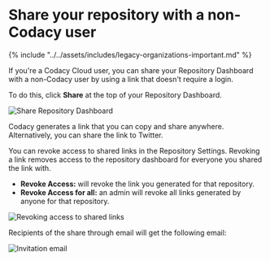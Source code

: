 # Share your repository with a non-Codacy user

{% include "../../assets/includes/legacy-organizations-important.md" %}

If you're a Codacy Cloud user, you can share your Repository Dashboard with a non-Codacy user by using a link that doesn't require a login.

To do this, click **Share** at the top of your Repository Dashboard.

![Share Repository Dashboard](images/Screen_Shot_2018-07-09_at_18.41.55.png)

Codacy generates a link that you can copy and share anywhere. Alternatively, you can share the link to Twitter.

You can revoke access to shared links in the Repository Settings. Revoking a link removes access to the repository dashboard for everyone you shared the link with.

-   **Revoke Access:** will revoke the link you generated for that repository.
-   **Revoke Access for all:** an admin will revoke all links generated by anyone for that repository.

![Revoking access to shared links](images/Screen_Shot_2018-07-09_at_19.06.30.png)

Recipients of the share through email will get the following email:

![Invitation email](images/screen_shot_2018-07-09_at_19.07.25.png)
